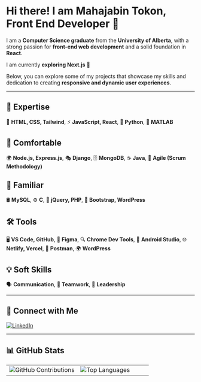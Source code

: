 # Hi there! I am Mahajabin Tokon, Front End Developer 👋

I am a **Computer Science graduate** from the **University of Alberta**, with a strong passion for **front-end web development** and a solid foundation in **React**.  

I am currently **exploring Next.js** 🚀  

Below, you can explore some of my projects that showcase my skills and dedication to creating **responsive and dynamic user experiences**.  

---

## 🚀 **Expertise**
🎨 **HTML, CSS, Tailwind**, ⚡ **JavaScript, React**, 🐍 **Python**, 🧮 **MATLAB**  

## 🔧 **Comfortable**
🌍 **Node.js, Express.js**, 🎭 **Django**, 🗄️ **MongoDB**, ☕ **Java**, 🔄 **Agile (Scrum Methodology)**  

## 📌 **Familiar**
🛢 **MySQL**, ⚙️ **C**, 🔗 **jQuery, PHP**, 🎨 **Bootstrap, WordPress**  

## 🛠 **Tools**
🖥 **VS Code, GitHub**, 🎨 **Figma**, 🔍 **Chrome Dev Tools**, 📱 **Android Studio**, 🌐 **Netlify, Vercel**, 📡 **Postman**, 🌍 **WordPress**  

## 💡 **Soft Skills**
🗣 **Communication**, 🤝 **Teamwork**, 🎯 **Leadership**  

---

## 🔗 **Connect with Me**
[![LinkedIn](https://img.shields.io/badge/LinkedIn-Connect-blue?style=flat&logo=linkedin)](https://www.linkedin.com/in/mahajabintokon)

---

## 📊 **GitHub Stats**
<table>
  <tr>
    <td width="50%">
      <img src="https://github-readme-streak-stats.herokuapp.com/?user=Mahajabin-Tokon&theme=dark&hide_border=true" alt="GitHub Contributions" />
    </td>
    <td width="50%">
      <img src="https://github-readme-stats.vercel.app/api/top-langs/?username=Mahajabin-Tokon&layout=compact&theme=dark&hide_border=true&langs_count=8" alt="Top Languages" />
    </td>
  </tr>
</table>


